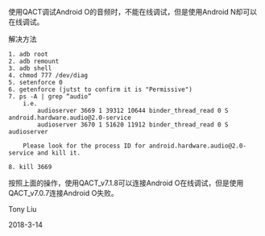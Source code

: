 使用QACT调试Android O的音频时，不能在线调试，但是使用Android N却可以在线调试。

解决方法

```
1. adb root
2. adb remount
3. adb shell
4. chmod 777 /dev/diag
5. setenforce 0
6. getenforce (jutst to confirm it is "Permissive")
7. ps -A | grep “audio”
	i.e.
		audioserver 3669 1 39312 10644 binder_thread_read 0 S android.hardware.audio@2.0-service
		audioserver 3670 1 51620 11912 binder_thread_read 0 S audioserver 

    Please look for the process ID for android.hardware.audio@2.0-service and kill it.

8. kill 3669
```
按照上面的操作，使用QACT_v7.1.8可以连接Android O在线调试，但是使用QACT_v7.0.7连接Android O失败。

Tony Liu

2018-3-14